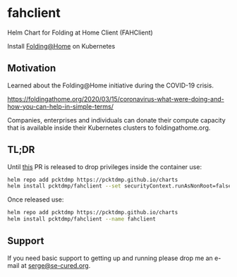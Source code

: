 # fahclient
Helm Chart for Folding at Home Client (FAHClient)

Install [Folding@Home](https://foldingathome.org/) on Kubernetes

## Motivation

Learned about the Folding@Home initiative during the COVID-19 crisis.

https://foldingathome.org/2020/03/15/coronavirus-what-were-doing-and-how-you-can-help-in-simple-terms/

Companies, enterprises and individuals can donate their compute capacity that is available inside their Kubernetes clusters to foldingathome.org.

## TL;DR

Until [this](https://github.com/johnktims/folding-at-home/pull/10) PR is released to drop privileges inside the container use:

```bash
helm repo add pcktdmp https://pcktdmp.github.io/charts
helm install pcktdmp/fahclient --set securityContext.runAsNonRoot=false --name fahclient
```

Once released use:

```bash
helm repo add pcktdmp https://pcktdmp.github.io/charts
helm install pcktdmp/fahclient --name fahclient
```

## Support

If you need basic support to getting up and running please
drop me an e-mail at <serge@se-cured.org>.